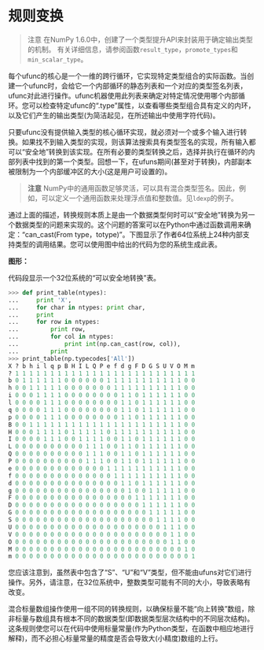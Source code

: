 # 规则变换

> 注意
> 在NumPy 1.6.0中，创建了一个类型提升API来封装用于确定输出类型的机制。 有关详细信息，请参阅函数``result_type``，``promote_types``和``min_scalar_type``。

每个ufunc的核心是一个一维的跨行循环，它实现特定类型组合的实际函数。当创建一个ufunc时，会给它一个内部循环的静态列表和一个对应的类型签名列表，ufunc对此进行操作。ufunc机器使用此列表来确定对特定情况使用哪个内部循环。您可以检查特定ufunc的“.type”属性，以查看哪些类型组合具有定义的内环，以及它们产生的输出类型(为简洁起见，在所述输出中使用字符代码)。

只要ufunc没有提供输入类型的核心循环实现，就必须对一个或多个输入进行转换。如果找不到输入类型的实现，则该算法搜索具有类型签名的实现，所有输入都可以“安全地”转换到该实现。在所有必要的类型转换之后，选择并执行在循环的内部列表中找到的第一个类型。回想一下，在ufuns期间(甚至对于转换)，内部副本被限制为一个内部缓冲区的大小(这是用户可设置的)。

> **注意**
> NumPy中的通用函数足够灵活，可以具有混合类型签名。因此，例如，可以定义一个通用函数来处理浮点值和整数值。见``ldexp``的例子。

通过上面的描述，转换规则本质上是由一个数据类型何时可以“安全地”转换为另一个数据类型的问题来实现的。这个问题的答案可以在Python中通过函数调用来确定：“can_cast(From type，totype)”。下图显示了作者64位系统上24种内部支持类型的调用结果。您可以使用图中给出的代码为您的系统生成此表。

**图形：**

代码段显示一个32位系统的“可以安全地转换”表。

```python
>>> def print_table(ntypes):
...     print 'X',
...     for char in ntypes: print char,
...     print
...     for row in ntypes:
...         print row,
...         for col in ntypes:
...             print int(np.can_cast(row, col)),
...         print
>>> print_table(np.typecodes['All'])
X ? b h i l q p B H I L Q P e f d g F D G S U V O M m
? 1 1 1 1 1 1 1 1 1 1 1 1 1 1 1 1 1 1 1 1 1 1 1 1 1 1
b 0 1 1 1 1 1 1 0 0 0 0 0 0 1 1 1 1 1 1 1 1 1 1 1 0 0
h 0 0 1 1 1 1 1 0 0 0 0 0 0 0 1 1 1 1 1 1 1 1 1 1 0 0
i 0 0 0 1 1 1 1 0 0 0 0 0 0 0 0 1 1 0 1 1 1 1 1 1 0 0
l 0 0 0 0 1 1 1 0 0 0 0 0 0 0 0 1 1 0 1 1 1 1 1 1 0 0
q 0 0 0 0 1 1 1 0 0 0 0 0 0 0 0 1 1 0 1 1 1 1 1 1 0 0
p 0 0 0 0 1 1 1 0 0 0 0 0 0 0 0 1 1 0 1 1 1 1 1 1 0 0
B 0 0 1 1 1 1 1 1 1 1 1 1 1 1 1 1 1 1 1 1 1 1 1 1 0 0
H 0 0 0 1 1 1 1 0 1 1 1 1 1 0 1 1 1 1 1 1 1 1 1 1 0 0
I 0 0 0 0 1 1 1 0 0 1 1 1 1 0 0 1 1 0 1 1 1 1 1 1 0 0
L 0 0 0 0 0 0 0 0 0 0 1 1 1 0 0 1 1 0 1 1 1 1 1 1 0 0
Q 0 0 0 0 0 0 0 0 0 0 1 1 1 0 0 1 1 0 1 1 1 1 1 1 0 0
P 0 0 0 0 0 0 0 0 0 0 1 1 1 0 0 1 1 0 1 1 1 1 1 1 0 0
e 0 0 0 0 0 0 0 0 0 0 0 0 0 1 1 1 1 1 1 1 1 1 1 1 0 0
f 0 0 0 0 0 0 0 0 0 0 0 0 0 0 1 1 1 1 1 1 1 1 1 1 0 0
d 0 0 0 0 0 0 0 0 0 0 0 0 0 0 0 1 1 0 1 1 1 1 1 1 0 0
g 0 0 0 0 0 0 0 0 0 0 0 0 0 0 0 0 1 0 0 1 1 1 1 1 0 0
F 0 0 0 0 0 0 0 0 0 0 0 0 0 0 0 0 0 1 1 1 1 1 1 1 0 0
D 0 0 0 0 0 0 0 0 0 0 0 0 0 0 0 0 0 0 1 1 1 1 1 1 0 0
G 0 0 0 0 0 0 0 0 0 0 0 0 0 0 0 0 0 0 0 1 1 1 1 1 0 0
S 0 0 0 0 0 0 0 0 0 0 0 0 0 0 0 0 0 0 0 0 1 1 1 1 0 0
U 0 0 0 0 0 0 0 0 0 0 0 0 0 0 0 0 0 0 0 0 0 1 1 1 0 0
V 0 0 0 0 0 0 0 0 0 0 0 0 0 0 0 0 0 0 0 0 0 0 1 1 0 0
O 0 0 0 0 0 0 0 0 0 0 0 0 0 0 0 0 0 0 0 0 0 0 1 1 0 0
M 0 0 0 0 0 0 0 0 0 0 0 0 0 0 0 0 0 0 0 0 0 0 0 0 1 0
m 0 0 0 0 0 0 0 0 0 0 0 0 0 0 0 0 0 0 0 0 0 0 0 0 0 1
```

您应该注意到，虽然表中包含了“S”、“U”和“V”类型，但不能由ufuns对它们进行操作。另外，请注意，在32位系统中，整数类型可能有不同的大小，导致表略有改变。

混合标量数组操作使用一组不同的转换规则，以确保标量不能“向上转换”数组，除非标量与数组具有根本不同的数据类型(即数据类型层次结构中的不同层次结构)。这条规则使您可以在代码中使用标量常量(作为Python类型，在函数中相应地进行解释)，而不必担心标量常量的精度是否会导致大(小精度)数组的上行。